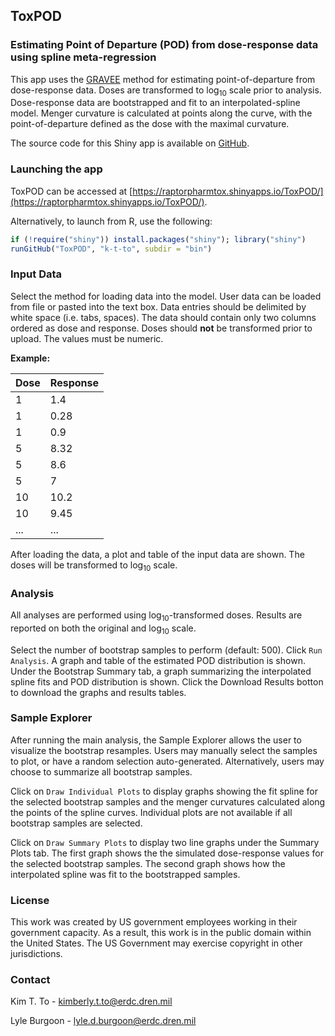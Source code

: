 ## ToxPOD 
### Estimating Point of Departure (POD) from dose-response data using spline meta-regression

This app uses the [GRAVEE](https://github.com/k-t-to/gravee) method for estimating point-of-departure from dose-response data. Doses are transformed to log<sub>10</sub> scale prior to analysis. Dose-response data are bootstrapped and fit to an interpolated-spline model. Menger curvature is calculated at points along the curve, with the point-of-departure defined as the dose with the maximal curvature. 

The source code for this Shiny app is available on [GitHub](https://github.com/k-t-to/gravee_app).

### Launching the app 

ToxPOD can be accessed at  [https://raptorpharmtox.shinyapps.io/ToxPOD/](https://raptorpharmtox.shinyapps.io/ToxPOD/). 


Alternatively, to launch from R, use the following: 

```R
if (!require("shiny")) install.packages("shiny"); library("shiny")
runGitHub("ToxPOD", "k-t-to", subdir = "bin")
```

### Input Data  

Select the method for loading data into the model. User data can be loaded from file or pasted into the text box. Data entries should be delimited by white space (i.e. tabs, spaces).  The data should contain only two columns ordered as dose and response. Doses should **not** be transformed prior to upload. The values must be numeric. 

**Example:**

| Dose  | Response |
| --------- | --------- |
| 1  | 1.4  |
| 1  | 0.28  |
| 1  | 0.9  |
| 5  | 8.32  |
| 5  | 8.6  |
| 5  | 7  |
| 10  | 10.2  |
| 10  | 9.45  |
|...|...|

After loading the data, a plot and table of the input data are shown. The doses will be transformed to log<sub>10</sub> scale.

### Analysis

All analyses are performed using log<sub>10</sub>-transformed doses. Results are reported on both the original and log<sub>10</sub> scale.

Select the number of bootstrap samples to perform (default: 500). Click `Run Analysis`. A graph and table of the estimated POD distribution is shown. Under the Bootstrap Summary tab, a graph summarizing the interpolated spline fits and POD distribution is shown. Click the Download Results botton to download the graphs and results tables. 

### Sample Explorer

After running the main analysis, the Sample Explorer allows the user to visualize the bootstrap resamples. Users may manually select the samples to plot, or have a random selection auto-generated. Alternatively, users may choose to summarize all bootstrap samples.  

Click on `Draw Individual Plots` to display graphs showing the fit spline for the selected bootstrap samples and the menger curvatures calculated along the points of the spline curves. Individual plots are not available if all bootstrap samples are selected. 

Click on `Draw Summary Plots` to display two line graphs under the Summary Plots tab. The first graph shows the the simulated dose-response values for the selected bootstrap samples. The second graph shows how the interpolated spline was fit to the bootstrapped samples. 

### License

This work was created by US government employees working in their government capacity. As a result, this work is in the public domain within the United States. The US Government may exercise copyright in other jurisdictions.

### Contact

Kim T. To - [kimberly.t.to@erdc.dren.mil](kimberly.t.to@erdc.dren.mil)

Lyle Burgoon - [lyle.d.burgoon@erdc.dren.mil](lyle.d.burgoon@erdc.dren.mil)
